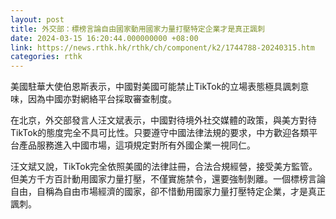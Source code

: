 ```yaml
---
layout: post
title: 外交部：標榜言論自由國家動用國家力量打壓特定企業才是真正諷刺
date: 2024-03-15 16:20:44.000000000 +08:00
link: https://news.rthk.hk/rthk/ch/component/k2/1744788-20240315.htm
categories: rthk
---
```


美國駐華大使伯恩斯表示，中國對美國可能禁止TikTok的立場表態極具諷刺意味，因為中國亦對網絡平台採取審查制度。

在北京，外交部發言人汪文斌表示，中國對待境外社交媒體的政策，與美方對待TikTok的態度完全不具可比性。只要遵守中國法律法規的要求，中方歡迎各類平台產品服務進入中國市場，這項規定對所有外國企業一視同仁。

汪文斌又說，TikTok完全依照美國的法律註冊，合法合規經營，接受美方監管。但美方千方百計動用國家力量打壓，不僅實施禁令，還要強制剝離。一個標榜言論自由，自稱為自由市場經濟的國家，卻不惜動用國家力量打壓特定企業，才是真正諷刺。
